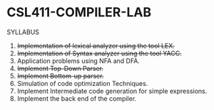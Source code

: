 # CSL411-COMPILER-LAB
SYLLABUS
1. ~~Implementation of lexical analyzer using the tool LEX.~~
2. ~~Implementation of Syntax analyzer using the tool YACC.~~
3. Application problems using NFA and DFA.
4. ~~Implement Top-Down Parser.~~
5. ~~Implement Bottom-up parser.~~
6. Simulation of code optimization Techniques.
7. Implement Intermediate code generation for simple expressions.
8. Implement the back end of the compiler.
             
            
    
   
 
 

